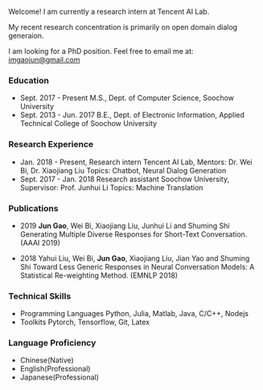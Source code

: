 Welcome! I am currently a research intern at Tencent AI Lab. 

My recent research concentration is primarily on open domain dialog generaion.

I am looking for a PhD position. Feel free to email me at: imgaojun@gmail.com

### Education
- Sept. 2017 - Present
    M.S., Dept. of Computer Science, Soochow University
- Sept. 2013 - Jun. 2017
    B.E., Dept. of Electronic Information, Applied Technical College of Soochow University

### Research Experience
- Jan. 2018 - Present, Research intern
    Tencent AI Lab, Mentors: Dr. Wei Bi, Dr. Xiaojiang Liu
    Topics: Chatbot, Neural Dialog Generation
- Sept. 2017 - Jan. 2018 Research assistant
    Soochow University, Supervisor: Prof. Junhui Li
    Topics: Machine Translation

### Publications
- 2019
	**Jun Gao**, Wei Bi, Xiaojiang Liu, Junhui Li and Shuming Shi
	Generating Multiple Diverse Responses for Short-Text Conversation. (AAAI 2019)
	
- 2018
    Yahui Liu, Wei Bi, **Jun Gao**, Xiaojiang Liu, Jian Yao and Shuming Shi
    Toward Less Generic Responses in Neural Conversation Models: A Statistical Re-weighting Method. (EMNLP 2018)

### Technical Skills
- Programming Languages
    Python, Julia, Matlab, Java, C/C++, Nodejs
- Toolkits
    Pytorch, Tensorflow, Git, Latex

### Language Proficiency
- Chinese(Native)
- English(Professional)
- Japanese(Professional)
